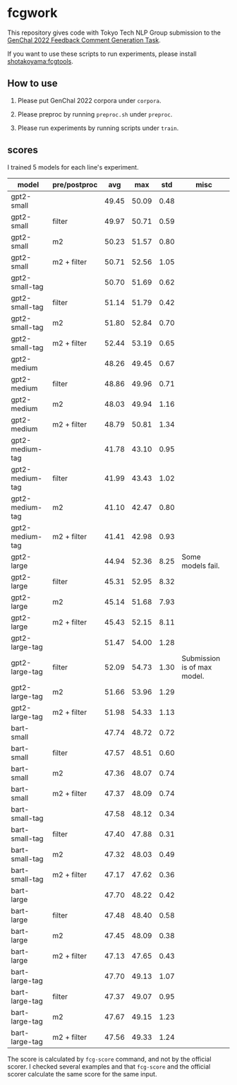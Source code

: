 # fcgwork

This repository gives code with Tokyo Tech NLP Group submission to the [GenChal 2022 Feedback Comment Generation Task](https://fcg.sharedtask.org/).

If you want to use these scripts to run experiments, please install [shotakoyama:fcgtools](https://github.com/shotakoyama/fcgtools).

## How to use

1. Please put GenChal 2022 corpora under `corpora`.

2. Please preproc by running `preproc.sh` under `preproc`.

3. Please run experiments by running scripts under `train`.

## scores

I trained 5 models for each line's experiment.

| model | pre/postproc | avg | max | std | misc | 
| --- | --- | --- | --- | --- | --- |
| gpt2-small      |             | 49.45 | 50.09 | 0.48 |  |
| gpt2-small      | filter      | 49.97 | 50.71 | 0.59 |  |
| gpt2-small      | m2          | 50.23 | 51.57 | 0.80 |  |
| gpt2-small      | m2 + filter | 50.71 | 52.56 | 1.05 |  |
| gpt2-small-tag  |             | 50.70 | 51.69 | 0.62 |  |
| gpt2-small-tag  | filter      | 51.14 | 51.79 | 0.42 |  |
| gpt2-small-tag  | m2          | 51.80 | 52.84 | 0.70 |  |
| gpt2-small-tag  | m2 + filter | 52.44 | 53.19 | 0.65 |  |
| gpt2-medium     |             | 48.26 | 49.45 | 0.67 |  |
| gpt2-medium     | filter      | 48.86 | 49.96 | 0.71 |  |
| gpt2-medium     | m2          | 48.03 | 49.94 | 1.16 |  |
| gpt2-medium     | m2 + filter | 48.79 | 50.81 | 1.34 |  |
| gpt2-medium-tag |             | 41.78 | 43.10 | 0.95 |  |
| gpt2-medium-tag | filter      | 41.99 | 43.43 | 1.02 |  |
| gpt2-medium-tag | m2          | 41.10 | 42.47 | 0.80 |  |
| gpt2-medium-tag | m2 + filter | 41.41 | 42.98 | 0.93 |  |
| gpt2-large      |             | 44.94 | 52.36 | 8.25 | Some models fail. |
| gpt2-large      | filter      | 45.31 | 52.95 | 8.32 |  |
| gpt2-large      | m2          | 45.14 | 51.68 | 7.93 |  |
| gpt2-large      | m2 + filter | 45.43 | 52.15 | 8.11 |  |
| gpt2-large-tag  |             | 51.47 | 54.00 | 1.28 |  |
| gpt2-large-tag  | filter      | 52.09 | 54.73 | 1.30 | Submission is of max model. |
| gpt2-large-tag  | m2          | 51.66 | 53.96 | 1.29 |  |
| gpt2-large-tag  | m2 + filter | 51.98 | 54.33 | 1.13 |  |
| bart-small      |             | 47.74 | 48.72 | 0.72 |  |
| bart-small      | filter      | 47.57 | 48.51 | 0.60 |  |
| bart-small      | m2          | 47.36 | 48.07 | 0.74 |  |
| bart-small      | m2 + filter | 47.37 | 48.09 | 0.74 |  |
| bart-small-tag  |             | 47.58 | 48.12 | 0.34 |  |
| bart-small-tag  | filter      | 47.40 | 47.88 | 0.31 |  |
| bart-small-tag  | m2          | 47.32 | 48.03 | 0.49 |  |
| bart-small-tag  | m2 + filter | 47.17 | 47.62 | 0.36 |  |
| bart-large      |             | 47.70 | 48.22 | 0.42 |  |
| bart-large      | filter      | 47.48 | 48.40 | 0.58 |  |
| bart-large      | m2          | 47.45 | 48.09 | 0.38 |  |
| bart-large      | m2 + filter | 47.13 | 47.65 | 0.43 |  |
| bart-large-tag  |             | 47.70 | 49.13 | 1.07 |  |
| bart-large-tag  | filter      | 47.37 | 49.07 | 0.95 |  |
| bart-large-tag  | m2          | 47.67 | 49.15 | 1.23 |  |
| bart-large-tag  | m2 + filter | 47.56 | 49.33 | 1.24 |  |

The score is calculated by `fcg-score` command, and not by the official scorer.
I checked several examples and that `fcg-score` and the official scorer calculate the same score for the same input.

